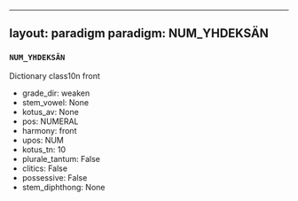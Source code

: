 
---
layout: paradigm
paradigm: NUM_YHDEKSÄN
---
### ` NUM_YHDEKSÄN `

Dictionary class10n front
* grade_dir: weaken
* stem_vowel: None
* kotus_av: None
* pos: NUMERAL
* harmony: front
* upos: NUM
* kotus_tn: 10
* plurale_tantum: False
* clitics: False
* possessive: False
* stem_diphthong: None
